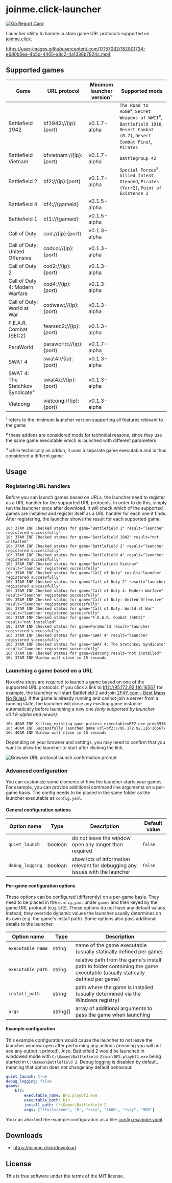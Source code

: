 # joinme.click-launcher

[![Go Report Card](https://goreportcard.com/badge/github.com/cetteup/joinme.click-launcher)](https://goreportcard.com/report/github.com/cetteup/joinme.click-launcher)

Launcher utility to handle custom game URL protocols supported on [joinme.click](https://joinme.click/).

https://user-images.githubusercontent.com/17167062/182001734-e6d0b6ea-4b5d-4465-a8c2-4a1338b7824c.mp4

## Supported games

| Game                                     | URL protocol            | Minimum launcher version¹ | Supported mods                                                                                                              |
|------------------------------------------|-------------------------|---------------------------|-----------------------------------------------------------------------------------------------------------------------------|
| Battlefield 1942                         | bf1942://{ip}:{port}    | v0.1.7-alpha              | `The Road to Rome`², `Secret Weapons of WWII`², `Battlefield 1918`, `Desert Combat (0.7)`, `Desert Combat Final`, `Pirates` |
| Battlefield Vietnam                      | bfvietnam://{ip}:{port} | v0.1.7-alpha              | `Battlegroup 42`                                                                                                            |
| Battlefield 2                            | bf2://{ip}:{port}       | v0.1.7-alpha              | `Special Forces`², `Allied Intent Xtended`, `Pirates (Yarr2)`, `Point of Existence 2`                                       |
| Battlefield 4                            | bf4://{gameid}          | v0.1.5-alpha              |
| Battlefield 1                            | bf1://{gameid}          | v0.1.5-alpha              |
| Call of Duty                             | cod://{ip}:{port}       | v0.1.3-alpha              |
| Call of Duty: United Offensive           | coduo://{ip}:{port}     | v0.1.3-alpha              |
| Call of Duty 2                           | cod2://{ip}:{port}      | v0.1.3-alpha              |
| Call of Duty 4: Modern Warfare           | cod4://{ip}:{port}      | v0.1.3-alpha              |
| Call of Duty: World at War               | codwaw://{ip}:{port}    | v0.1.3-alpha              |
| F.E.A.R. Combat (SEC2)                   | fearsec2://{ip}:{port}  | v0.1.3-alpha              |
| ParaWorld                                | paraworld://{ip}:{port} | v0.1.7-alpha              |
| SWAT 4                                   | swat4://{ip}:{port}     | v0.1.3-alpha              |
| SWAT 4: The Stetchkov Syndicate³         | swat4x://{ip}:{port}    | v0.1.3-alpha              |
| Vietcong                                 | vietcong://{ip}:{port}  | v0.1.3-alpha              |

¹ refers to the minimum launcher version supporting all features relevant to the game

² these addons are considered mods for technical reasons, since they use the same game executable which is launched with different parameters

³ while technically an addon, it uses a separate game executable and is thus considered a differnt game

## Usage

### Registering URL handlers

Before you can launch games based on URLs, the launcher need to register as a URL handler for the supported URL protocols.
In order to do this, simply run the launcher once after download. It will check which of the supported games are
installed and register itself as a URL handler for each one it finds. After registering, the launcher shows the result
for each supported game.

```text
10: 37AM INF Checked status for game="Battlefield 1" result="launcher registered successfully"
10: 37AM INF Checked status for game="Battlefield 1942" result="not installed"
10: 37AM INF Checked status for game="Battlefield 2" result="launcher registered successfully"
10: 37AM INF Checked status for game="Battlefield 4" result="launcher registered successfully"
10: 37AM INF Checked status for game="Battlefield Vietnam" result="launcher registered successfully"
10: 37AM INF Checked status for game="Call of Duty" result="launcher registered successfully"
10: 37AM INF Checked status for game="Call of Duty 2" result="launcher registered successfully"
10: 37AM INF Checked status for game="Call of Duty 4: Modern Warfare" result="launcher registered successfully"
10: 37AM INF Checked status for game="Call of Duty: United Offensive" result="launcher registered successfully"
10: 37AM INF Checked status for game="Call of Duty: World at War" result="launcher registered successfully"
10: 37AM INF Checked status for game="F.E.A.R. Combat (SEC2)" result="not installed"
10: 37AM INF Checked status for game=ParaWorld result="launcher registered successfully"
10: 37AM INF Checked status for game="SWAT 4" result="launcher registered successfully"
10: 37AM INF Checked status for game="SWAT 4: The Stetchkov Syndicate" result="launcher registered successfully"
10: 37AM INF Checked status for game=Vietcong result="not installed"
10: 37AM INF Window will close in 15 seconds
```

### Launching a game based on a URL

No extra steps are required to launch a game based on one of the supported URL protocols. If you click a link
to [bf2://95.172.92.116:16567](bf2://95.172.92.116:16567) for example, the launcher will start Battlefield 2 and
join [2F4Y.com - Best Maps No Rules!](https://bf2.tv/servers/95.172.92.116:16567). If the game is already running and
cannot join a server from a running state, the launcher will close any existing game instance automatically before
launching a new one _(only supported by launcher v0.1.8-alpha and newer)_.

```text
10: 40AM INF Killing existing game process executable=BF2.exe pid=3916
10: 40AM INF Successfully launched game url=bf2://95.172.92.116:16567/
10: 40AM INF Window will close in 15 seconds
```

Depending on your browser and settings, you may need to confirm that you want to allow the launcher to start after
clicking the link.

![Browser URL protocol launch confirmation prompt](https://user-images.githubusercontent.com/17167062/179347704-8187a42a-9487-469e-b49c-fd56d8925136.png)

### Advanced configuration

You can customize some elements of how the launcher starts your games. For example, you can provide additional command line arguments on a per-game basis. The config needs to be placed in the same folder as the launcher executable as `config.yaml`.

#### General configuration options

| Option name     | Type    | Description                                                                  | Default value |
|-----------------|---------|------------------------------------------------------------------------------|---------------|
| `quiet_launch`  | boolean | do not leave the window open any longer than required                        | `false`       |
| `debug_logging` | boolean | show lots of information relevant for debugging any issues with the launcher | `false`       |

#### Per-game configuration options

These options can be configured (differently) on a per-game basis. They need to be placed in the `config.yaml` under `games` and then keyed by the game URL protocol (e.g. `bf2`). These options do not have any default values. Instead, they override dynamic values the launcher usually determines on its own (e.g. the game's install path). Some options also pass additional details to the launcher.  

| Option name       | Type     | Description                                                                                                               | 
|-------------------|----------|---------------------------------------------------------------------------------------------------------------------------|
| `executable_name` | string   | name of the game executable (usually statically defined per game)                                                         |
| `executable_path` | string   | relative path from the game's install path to folder containing the game executable (usually statically defined per game) |
| `install_path`    | string   | path where the game is installed (usually determined via the Windows registry)                                            |
| `args`            | string[] | array of additional arguments to pass the game when launching                                                             |

#### Example configuration

This example configuration would cause the launcher to not leave the launcher window open after performing any actions (meaning you will not see any output it printed). Also, Battlefield 2 would be launched in windowed mode with `C:\Games\Battlefield 2\bin\BF2.playbf2.exe` being started in `C:\Games\Battlefield 2`. Debug logging is disabled by default, meaning that option does not change any default behaviour.  

```yaml
quiet_launch: true
debug_logging: false
games:
    bf2:
        executable_name: BF2.playbf2.exe
        executable_path: bin
        install_path: C:\Games\Battlefield 2
        args: ["+fullscreen", "0", "+szx", "1600", "+szy", "900"]
```

You can also find the example configuration as a file: [config.example.yaml](config.example.yaml).

## Downloads

* https://joinme.click/download

License
-------

This is free software under the terms of the MIT license.
